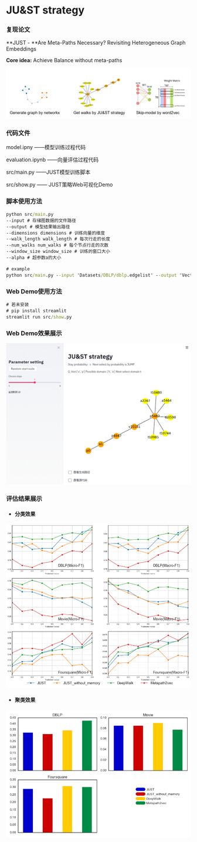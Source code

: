 # **JU&ST strategy** 

### 复现论文

**JUST - **Are Meta-Paths Necessary? Revisiting Heterogeneous Graph Embeddings

**Core idea:** Achieve Balance without meta-paths

![web_demo](img\steps.png)





### 代码文件

model.ipny ——模型训练过程代码

evaluation.ipynb ——向量评估过程代码

src/main.py ——JUST模型训练脚本

src/show.py —— JUST策略Web可视化Demo



### 脚本使用方法

```cmd
python src/main.py 
--input # 存储图数据的文件路径
--output # 模型结果输出路径
--dimensions dimensions # 训练向量的维度 
--walk_length walk_length # 每次行走的长度
--num_walks num_walks # 每个节点行走的次数
--window_size window_size # 训练的窗口大小
--alpha # 超参数a的大小
```

~~~cmd
# example
python src/main.py --input 'Datasets/DBLP/dblp.edgelist' --output 'Vectorfile/JUST/test.embeddings' --dimensions  128 --walk_length 100 --num_walks 10 --window_size 10 --alpha 0.5
~~~





### Web Demo使用方法

~~~cmd
# 若未安装
# pip install streamlit 
streamlit run src/show.py
~~~



### Web Demo效果展示

![web_demo](img\web_demo.png)



### 评估结果展示

* #### 分类效果

![web_demo](img\rate.png)





* #### 聚类效果

![web_demo](img\NMI.png)

